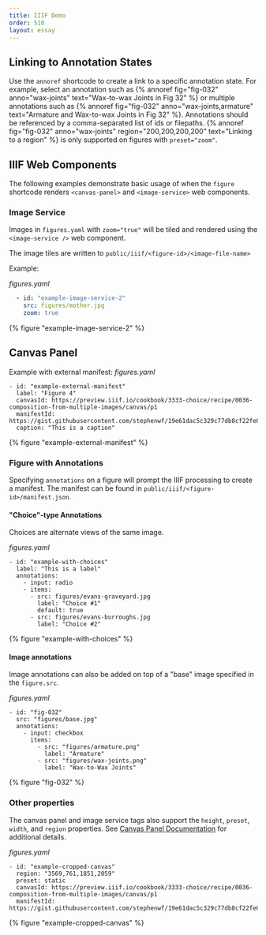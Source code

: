 ```yaml
---
title: IIIF Demo
order: 510
layout: essay
---
```


## Linking to Annotation States

Use the `annoref` shortcode to create a link to a specific annotation state. For example, select an annotation such as {% annoref fig="fig-032" anno="wax-joints" text="Wax-to-wax Joints in Fig 32" %} or multiple annotations such as {% annoref fig="fig-032" anno="wax-joints,armature" text="Armature and Wax-to-wax Joints in Fig 32" %}. Annotations should be referenced by a comma-separated list of ids or filepaths. {% annoref fig="fig-032" anno="wax-joints" region="200,200,200,200" text="Linking to a region" %} is only supported on figures with `preset="zoom"`.

## IIIF Web Components

The following examples demonstrate basic usage of when the `figure` shortcode renders `<canvas-panel>` and `<image-service>` web components.

### Image Service
Images in `figures.yaml` with `zoom="true"` will be tiled and rendered using the `<image-service />` web component.

The image tiles are written to `public/iiif/<figure-id>/<image-file-name>`

Example:

_figures.yaml_
```yaml
  - id: "example-image-service-2"
    src: figures/mother.jpg
    zoom: true
```

{% figure "example-image-service-2" %}

## Canvas Panel

Example with external manifest:
_figures.yaml_
```
- id: "example-external-manifest"
  label: "Figure 4"
  canvasId: https://preview.iiif.io/cookbook/3333-choice/recipe/0036-composition-from-multiple-images/canvas/p1
  manifestId: https://gist.githubusercontent.com/stephenwf/19e61dac5c329c77db8cf22fe0366dad/raw/04971529e364063ac88de722db786c97e2df0e6b/manifest.json
  caption: "This is a caption"
```

{% figure "example-external-manifest" %}

### Figure with Annotations
Specifying `annotations` on a figure will prompt the IIIF processing to create a manifest. The manifest can be found in `public/iiif/<figure-id>/manifest.json`.

#### "Choice"-type Annotations
Choices are alternate views of the same image.

_figures.yaml_
```
- id: "example-with-choices"
  label: "This is a label"
  annotations:
    - input: radio
    - items:
      - src: figures/evans-graveyard.jpg
        label: "Choice #1"
        default: true
      - src: figures/evans-burroughs.jpg
        label: "Choice #2"
```

{% figure "example-with-choices" %}

#### Image annotations
Image annotations can also be added on top of a "base" image specified in the `figure.src`.

_figures.yaml_
```
- id: "fig-032"
  src: "figures/base.jpg"
  annotations:
    - input: checkbox
      items:
        - src: "figures/armature.png"
          label: "Armature"
        - src: "figures/wax-joints.png"
          label: "Wax-to-Wax Joints"
```

{% figure "fig-032" %}


### Other properties
The canvas panel and image service tags also support the `height`, `preset`, `width`, and `region` properties. See [Canvas Panel Documentation](https://iiif-canvas-panel.netlify.app/docs/examples/responsive-image) for additional details.

_figures.yaml_
```
- id: "example-cropped-canvas"
  region: "3569,761,1851,2059"
  preset: static
  canvasId: https://preview.iiif.io/cookbook/3333-choice/recipe/0036-composition-from-multiple-images/canvas/p1
  manifestId: https://gist.githubusercontent.com/stephenwf/19e61dac5c329c77db8cf22fe0366dad/raw/04971529e364063ac88de722db786c97e2df0e6b/manifest.json
```

{% figure "example-cropped-canvas" %}

